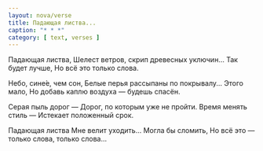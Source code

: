 ```yaml
---
layout: nova/verse
title: Падающая листва...
caption: "* * *"
category: [ text, verses ]
---
```

Падающая листва,
Шелест ветров, скрип древесных уключин...
Так будет лучше,
Но всё это только слова.

Небо, сине́е, чем сон,
Белые перья рассыпаны по покрывалу...
Этого мало,
Но добавь каплю воздуха — будешь спасён.

Серая пыль дорог —
Дорог, по которым уже не пройти.
Время менять стиль —
Истекает положенный срок.

Падающая листва
Мне велит уходить...
Могла бы сломить,
Но всё это — только слова,
        только слова...
